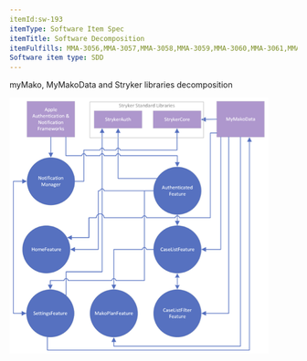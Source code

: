```yaml
---
itemId:sw-193
itemType: Software Item Spec
itemTitle: Software Decomposition
itemFulfills: MMA-3056,MMA-3057,MMA-3058,MMA-3059,MMA-3060,MMA-3061,MMA-3062,MMA-3063,MMA-3064,MMA-3065
Software item type: SDD
---
```

myMako, MyMakoData and Stryker libraries decomposition

![Decomposition of myMako, MyMakoData and Stryker libraries](images/sw-193.1.png)